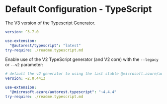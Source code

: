 # Default Configuration - TypeScript

The V3 version of the Typescript Generator.

```yaml $(typescript) && !$(legacy) && !$(v2) && !isRequested('@microsoft.azure/autorest.typescript')
version: ^3.7.0

use-extension:
  "@autorest/typescript": "latest"
try-require: ./readme.typescript.md
```

Enable use of the V2 TypeScript generator (and V2 core) with the `--legacy` or `--v2` parameter:

```yaml $(typescript) && ($(legacy) || $(v2) || isRequested('@microsoft.azure/autorest.typescript'))
# default the v2 generator to using the last stable @microsoft.azure/autorest-core
version: ~2.0.4413

use-extension:
  "@microsoft.azure/autorest.typescript": "~4.4.4"
try-require: ./readme.typescript.md
```
